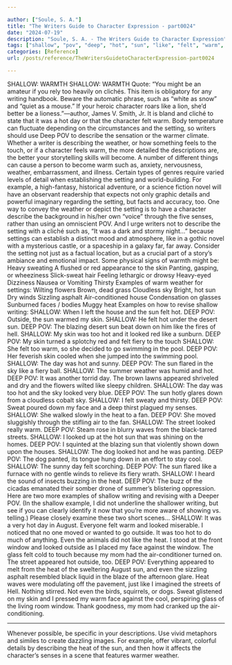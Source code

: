 ```yaml
---

author: ["Soule, S. A."]
title: "The Writers Guide to Character Expression - part0024"
date: "2024-07-19"
description: "Soule, S. A. - The Writers Guide to Character Expression"
tags: ["shallow", "pov", "deep", "hot", "sun", "like", "felt", "warm", "setting", "heat", "looked", "day", "weather", "example", "skin", "character", "writing", "sky", "face", "outside", "street", "warmth", "writer", "describe", "touch"]
categories: [Reference]
url: /posts/reference/TheWritersGuidetoCharacterExpression-part0024

---
```



SHALLOW: WARMTH
SHALLOW: WARMTH
Quote: “You might be an amateur if you rely too heavily on clichés. This item is obligatory for any writing handbook. Beware the automatic phrase, such as “white as snow” and “quiet as a mouse.” If your heroic character roars like a lion, she’d better be a lioness.”—author, James V. Smith, Jr.
It is bland and cliché to state that it was a hot day or that the character felt warm. Body temperature can fluctuate depending on the circumstances and the setting, so writers should use Deep POV to describe the sensation or the warmer climate.
Whether a writer is describing the weather, or how something feels to the touch, or if a character feels warm, the more detailed the descriptions are, the better your storytelling skills will become. A number of different things can cause a person to become warm such as, anxiety, nervousness, weather, embarrassment, and illness.
Certain types of genres require varied levels of detail when establishing the setting and world-building. For example, a high-fantasy, historical adventure, or a science fiction novel will have an observant readership that expects not only graphic details and powerful imaginary regarding the setting, but facts and accuracy, too. One way to convey the weather or depict the setting is to have a character describe the background in his/her own “voice” through the five senses, rather than using an omniscient POV.
And I urge writers not to describe the setting with a cliché such as, “It was a dark and stormy night…” because settings can establish a distinct mood and atmosphere, like in a gothic novel with a mysterious castle, or a spaceship in a galaxy far, far away. Consider the setting not just as a factual location, but as a crucial part of a story’s ambiance and emotional impact.
Some physical signs of warmth might be:
Heavy sweating
A flushed or red appearance to the skin
Panting, gasping, or wheeziness
Slick-sweat hair
Feeling lethargic or drowsy
Heavy-eyed
Dizziness
Nausea or Vomiting
Thirsty
Examples of warm weather for settings:
Wilting flowers
Brown, dead grass
Cloudless sky
Bright, hot sun
Dry winds
Sizzling asphalt
Air-conditioned house
Condensation on glasses
Sunburned faces / bodies
Muggy heat
Examples on how to revise shallow writing:
SHALLOW: When I left the house and the sun felt hot.
DEEP POV: Outside, the sun warmed my skin.
SHALLOW: He felt hot under the desert sun.
DEEP POV: The blazing desert sun beat down on him like the fires of hell.
SHALLOW: My skin was too hot and it looked red like a sunburn.
DEEP POV: My skin turned a splotchy red and felt fiery to the touch
SHALLOW: She felt too warm, so she decided to go swimming in the pool.
DEEP POV: Her feverish skin cooled when she jumped into the swimming pool.
SHALLOW: The day was hot and sunny.
DEEP POV: The sun flared in the sky like a fiery ball.
SHALLOW: The summer weather was humid and hot.
DEEP POV: It was another torrid day. The brown lawns appeared shriveled and dry and the flowers wilted like sleepy children.
SHALLOW: The day was too hot and the sky looked very blue.
DEEP POV: The sun hotly glares down from a cloudless cobalt sky.
SHALLOW: I felt sweaty and thirsty.
DEEP POV: Sweat poured down my face and a deep thirst plagued my senses.
SHALLOW: She walked slowly in the heat to a fan.
DEEP POV: She moved sluggishly through the stifling air to the fan.
SHALLOW: The street looked really warm.
DEEP POV: Steam rose in blurry waves from the black-tarred streets.
SHALLOW: I looked up at the hot sun that was shining on the homes.
DEEP POV: I squinted at the blazing sun that violently shown down upon the houses.
SHALLOW: The dog looked hot and he was panting.
DEEP POV: The dog panted, its tongue hung down in an effort to stay cool.
SHALLOW: The sunny day felt scorching.
DEEP POV: The sun flared like a furnace with no gentle winds to relieve its fiery wrath.
SHALLOW: I heard the sound of insects buzzing in the heat.
DEEP POV: The buzz of the cicadas emanated their somber drone of summer’s blistering oppression.
Here are two more examples of shallow writing and revising with a Deeper POV. (In the shallow example, I did not underline the shallower writing, but see if you can clearly identify it now that you’re more aware of showing vs. telling.)
Please closely examine these two short scenes…
SHALLOW: 
It was a very hot day in August. Everyone felt warm and looked miserable. I noticed that no one moved or wanted to go outside. It was too hot to do much of anything. Even the animals did not like the heat.
I stood at the front window and looked outside as I placed my face against the window. The glass felt cold to touch because my mom had the air-conditioner turned on. The street appeared hot outside, too.
DEEP POV: 
Everything appeared to melt from the heat of the sweltering August sun, and even the sizzling asphalt resembled black liquid in the blaze of the afternoon glare. Heat waves were modulating off the pavement, just like I imagined the streets of Hell.
Nothing stirred. Not even the birds, squirrels, or dogs.
Sweat glistened on my skin and I pressed my warm face against the cool, perspiring glass of the living room window. Thank goodness, my mom had cranked up the air-conditioning.
***
Whenever possible, be specific in your descriptions. Use vivid metaphors and similes to create dazzling images. For example, offer vibrant, colorful details by describing the heat of the sun, and then how it affects the character’s senses in a scene that features warmer weather.

